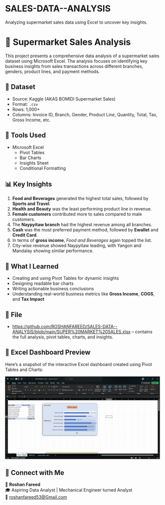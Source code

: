 # SALES-DATA--ANALYSIS
Analyzing supermarket sales data using Excel to uncover key insights.
# 🛒 Supermarket Sales Analysis

This project presents a comprehensive data analysis of a supermarket sales dataset using Microsoft Excel. The analysis focuses on identifying key business insights from sales transactions across different branches, genders, product lines, and payment methods.

## 📁 Dataset

- Source: Kaggle (AKAS BOMIDI Supermarket Sales)
- Format: `.csv`
- Rows: 1,000+
- Columns: Invoice ID, Branch, Gender, Product Line, Quantity, Total, Tax, Gross Income, etc.

## 🔧 Tools Used

- Microsoft Excel
  - Pivot Tables
  - Bar Charts
  - Insights Sheet
  - Conditional Formatting
    

## 📊 Key Insights

1. **Food and Beverages** generated the highest total sales, followed by **Sports and Travel**.
2. **Health and Beauty** was the least performing product line in revenue.
3. **Female customers** contributed more to sales compared to male customers.
4. The **Naypyitaw branch** had the highest revenue among all branches.
5. **Cash** was the most preferred payment method, followed by **Ewallet** and **Credit Card**.
6. In terms of **gross income**, *Food and Beverages* again topped the list.
7. City-wise revenue showed Naypyitaw leading, with Yangon and Mandalay showing similar performance.

## 📌 What I Learned

- Creating and using Pivot Tables for dynamic insights
- Designing readable bar charts
- Writing actionable business conclusions
- Understanding real-world business metrics like **Gross Income**, **COGS**, and **Tax Impact**

## 📎 File

- https://github.com/ROSHANFAREED/SALES-DATA--ANALYSIS/blob/main/SUPER%20MARKET%20SALES.xlsx – contains the full analysis, pivot tables, charts, and insights.

## 📸 Excel Dashboard Preview

Here’s a snapshot of the interactive Excel dashboard created using Pivot Tables and Charts:

![Dashboard Screenshot](https://github.com/ROSHANFAREED/SALES-DATA--ANALYSIS/blob/main/dashboard.png.png?raw=true)


## 🔗 Connect with Me

👤 **Roshan Fareed**  
🎓 Aspiring Data Analyst | Mechanical Engineer turned Analyst  
📧 roshanfareed53@Gmail.com


